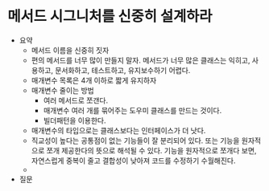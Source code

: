 # 메서드 시그니처를 신중히 설계하라
- 요약
  - 메서드 이름을 신중히 짓자
  - 편의 메서드를 너무 많이 만들지 말자. 메서드가 너무 많은 클래스는 익히고, 사용하고, 문서화하고, 테스트하고, 유지보수하기 어렵다.
  - 매개변수 목록은 4개 이하로 짧게 유지하자
  - 매개변수 줄이는 방법
    - 여러 메서드로 쪼갠다.
    - 매개변수 여러 개를 묶어주는 도우미 클래스를 만드는 것이다.
    - 빌더패턴을 이용한다.
  - 매개변수의 타입으로는 클래스보다는 인터페이스가 더 낫다.
  - 직교성이 높다는 공통점이 없는 기능들이 잘 분리되어 있다. 또는 기능을 원자적으로 쪼개 제공한다의 뜻으로 해석될 수 있다. 기능을 원자적으로 쪼개다 보면, 자연스럽게 중복이 줄고 결합성이 낮아져 코드를 수정하기 수월해진다.
  - 
- 질문